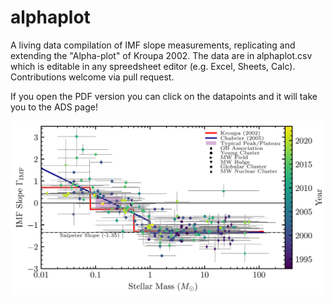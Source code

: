 # alphaplot
A living data compilation of IMF slope measurements, replicating and extending the "Alpha-plot" of Kroupa 2002. The data are in alphaplot.csv which is editable in any spreedsheet editor (e.g. Excel, Sheets, Calc). Contributions welcome via pull request.

If you open the PDF version you can click on the datapoints and it will take you to the ADS page!

![](alphaplot.png)
